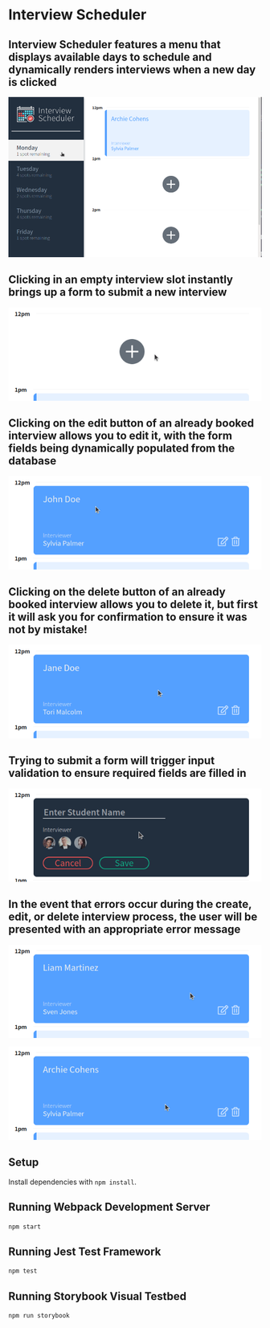 # Interview Scheduler

## Interview Scheduler features a menu that displays available days to schedule and dynamically renders interviews when a new day is clicked

![](/docs/scheduler-menu.gif)

## Clicking in an empty interview slot instantly brings up a form to submit a new interview

![](/docs/scheduler-new-interview.gif)

## Clicking on the edit button of an already booked interview allows you to edit it, with the form fields being dynamically populated from the database

![](/docs/scheduler-edit-interview.gif)

## Clicking on the delete button of an already booked interview allows you to delete it, but first it will ask you for confirmation to ensure it was not by mistake!

![](/docs/scheduler-delete-interview.gif)

## Trying to submit a form will trigger input validation to ensure required fields are filled in

![](/docs/scheduler-input-validation.gif)

## In the event that errors occur during the create, edit, or delete interview process, the user will be presented with an appropriate error message

![](/docs/scheduler-create-error.gif)

![](/docs/scheduler-delete-error.gif)



## Setup

Install dependencies with `npm install`.

## Running Webpack Development Server

```sh
npm start
```

## Running Jest Test Framework

```sh
npm test
```

## Running Storybook Visual Testbed

```sh
npm run storybook
```
